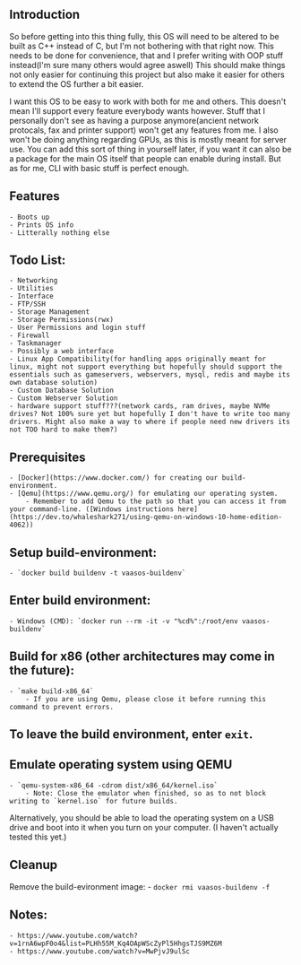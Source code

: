 ## Introduction
So before getting into this thing fully, this OS will need to be altered to be built as C++ instead of C, but I'm not bothering with that right now. This needs to be done for convenience, that and I prefer writing with OOP stuff instead(I'm sure many others would agree aswell) This should make things not only easier for continuing this project but also make it easier for others to extend the OS further a bit easier.

I want this OS to be easy to work with both for me and others. This doesn't mean I'll support every feature everybody wants however. Stuff that I personally don't see as having a purpose anymore(ancient network protocals, fax and printer support) won't get any features from me. I also won't be doing anything regarding GPUs, as this is mostly meant for server use. You can add this sort of thing in yourself later, if you want it can also be a package for the main OS itself that people can enable during install. But as for me, CLI with basic stuff is perfect enough.


## Features
	- Boots up
	- Prints OS info
	- Litterally nothing else


## Todo List:
	- Networking
	- Utilities
	- Interface
	- FTP/SSH
	- Storage Management
	- Storage Permissions(rwx)
	- User Permissions and login stuff
	- Firewall
	- Taskmanager
	- Possibly a web interface
	- Linux App Compatibility(for handling apps originally meant for linux, might not support everything but hopefully should support the essentials such as gameservers, webservers, mysql, redis and maybe its own database solution)
	- Custom Database Solution
	- Custom Webserver Solution
	- hardware support stuff???(network cards, ram drives, maybe NVMe drives? Not 100% sure yet but hopefully I don't have to write too many drivers. Might also make a way to where if people need new drivers its not TOO hard to make them?)


## Prerequisites
	- [Docker](https://www.docker.com/) for creating our build-environment.
	- [Qemu](https://www.qemu.org/) for emulating our operating system.
		- Remember to add Qemu to the path so that you can access it from your command-line. ([Windows instructions here](https://dev.to/whaleshark271/using-qemu-on-windows-10-home-edition-4062))


## Setup build-environment:
	- `docker build buildenv -t vaasos-buildenv`


## Enter build environment:
	- Windows (CMD): `docker run --rm -it -v "%cd%":/root/env vaasos-buildenv`


## Build for x86 (other architectures may come in the future):
	- `make build-x86_64`
		- If you are using Qemu, please close it before running this command to prevent errors.


## To leave the build environment, enter `exit`.


## Emulate operating system using QEMU
	- `qemu-system-x86_64 -cdrom dist/x86_64/kernel.iso`
		- Note: Close the emulator when finished, so as to not block writing to `kernel.iso` for future builds.

Alternatively, you should be able to load the operating system on a USB drive and boot into it when you turn on your computer. (I haven't actually tested this yet.)


## Cleanup
Remove the build-evironment image:
	- `docker rmi vaasos-buildenv -f`


## Notes:
	- https://www.youtube.com/watch?v=1rnA6wpF0o4&list=PLHh55M_Kq4OApWScZyPl5HhgsTJS9MZ6M
	- https://www.youtube.com/watch?v=MwPjvJ9ulSc
